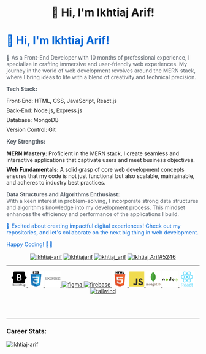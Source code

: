 <h1 align="center">👋 Hi, I'm Ikhtiaj Arif!</h1>
    <div style="max-width: 800px; margin: 0 auto;">
        <h1 style="color: #0366d6;">👋 Hi, I'm Ikhtiaj Arif!</h1>
        <p style="color: #586069;">🚀 As a Front-End Developer with 10 months of professional experience, I specialize in crafting immersive and user-friendly web experiences. My journey in the world of web development revolves around the MERN stack, where I bring ideas to life with a blend of creativity and technical precision.</p>
        <p style="color: #586069;"><strong>Tech Stack:</strong></p>
        <ul style="list-style-type: none; padding: 0;">
            <li style="margin-bottom: 8px;">Front-End: HTML, CSS, JavaScript, React.js</li>
            <li style="margin-bottom: 8px;">Back-End: Node.js, Express.js</li>
            <li style="margin-bottom: 8px;">Database: MongoDB</li>
            <li style="margin-bottom: 8px;">Version Control: Git</li>
        </ul>
        <p style="color: #586069;"><strong>Key Strengths:</strong></p>
        <ul style="list-style-type: none; padding: 0;">
            <li style="margin-bottom: 8px;"><strong>MERN Mastery:</strong> Proficient in the MERN stack, I create seamless and interactive applications that captivate users and meet business objectives.</li>
            <li style="margin-bottom: 8px;"><strong>Web Fundamentals:</strong> A solid grasp of core web development concepts ensures that my code is not just functional but also scalable, maintainable, and adheres to industry best practices.</li>
        </ul>
        <p style="color: #586069;"><strong>Data Structures and Algorithms Enthusiast:</strong><br>
            With a keen interest in problem-solving, I incorporate strong data structures and algorithms knowledge into my development process. This mindset enhances the efficiency and performance of the applications I build.</p>
    </div>
    <div style="max-width: 800px; margin: 0 auto;">
        <p style="color: #0366d6;">🚀 Excited about creating impactful digital experiences! Check out my repositories, and let's collaborate on the next big thing in web development.</p>
        <p style="color: #0366d6;">Happy Coding! 🚀✨</p>
    </div>


<p align="center">
<a href="https://linkedin.com/in/ikhtiaj-arif" target="blank"><img align="center" src="https://raw.githubusercontent.com/rahuldkjain/github-profile-readme-generator/master/src/images/icons/Social/linked-in-alt.svg" alt="ikhtiaj-arif" height="30" width="40" /></a>
<a href="https://fb.com/ikhtiajarif" target="blank"><img align="center" src="https://raw.githubusercontent.com/rahuldkjain/github-profile-readme-generator/master/src/images/icons/Social/facebook.svg" alt="ikhtiajarif" height="30" width="40" /></a>
<a href="https://instagram.com/ikhtiaj_arif" target="blank"><img align="center" src="https://raw.githubusercontent.com/rahuldkjain/github-profile-readme-generator/master/src/images/icons/Social/instagram.svg" alt="ikhtiaj_arif" height="30" width="40" /></a>
<a href="https://discord.gg/Ikhtiaj Arif#5246" target="blank"><img align="center" src="https://raw.githubusercontent.com/rahuldkjain/github-profile-readme-generator/master/src/images/icons/Social/discord.svg" alt="Ikhtiaj Arif#5246" height="30" width="40" /></a>
</p>
<hr/>
<p align="center"> <a href="https://getbootstrap.com" target="_blank" rel="noreferrer"> <img src="https://raw.githubusercontent.com/devicons/devicon/master/icons/bootstrap/bootstrap-plain-wordmark.svg" alt="bootstrap" width="40" height="40"/> </a> <a href="https://www.w3schools.com/css/" target="_blank" rel="noreferrer"> <img src="https://raw.githubusercontent.com/devicons/devicon/master/icons/css3/css3-original-wordmark.svg" alt="css3" width="40" height="40"/> </a> <a href="https://expressjs.com" target="_blank" rel="noreferrer"> <img src="https://raw.githubusercontent.com/devicons/devicon/master/icons/express/express-original-wordmark.svg" alt="express" width="40" height="40"/> </a> <a href="https://www.figma.com/" target="_blank" rel="noreferrer"> <img src="https://www.vectorlogo.zone/logos/figma/figma-icon.svg" alt="figma" width="40" height="40"/> </a> <a href="https://firebase.google.com/" target="_blank" rel="noreferrer"> <img src="https://www.vectorlogo.zone/logos/firebase/firebase-icon.svg" alt="firebase" width="40" height="40"/> </a> <a href="https://www.w3.org/html/" target="_blank" rel="noreferrer"> <img src="https://raw.githubusercontent.com/devicons/devicon/master/icons/html5/html5-original-wordmark.svg" alt="html5" width="40" height="40"/> </a> <a href="https://developer.mozilla.org/en-US/docs/Web/JavaScript" target="_blank" rel="noreferrer"> <img src="https://raw.githubusercontent.com/devicons/devicon/master/icons/javascript/javascript-original.svg" alt="javascript" width="40" height="40"/> </a> <a href="https://www.mongodb.com/" target="_blank" rel="noreferrer"> <img src="https://raw.githubusercontent.com/devicons/devicon/master/icons/mongodb/mongodb-original-wordmark.svg" alt="mongodb" width="40" height="40"/> </a> <a href="https://nodejs.org" target="_blank" rel="noreferrer"> <img src="https://raw.githubusercontent.com/devicons/devicon/master/icons/nodejs/nodejs-original-wordmark.svg" alt="nodejs" width="40" height="40"/> </a> <a href="https://reactjs.org/" target="_blank" rel="noreferrer"> <img src="https://raw.githubusercontent.com/devicons/devicon/master/icons/react/react-original-wordmark.svg" alt="react" width="40" height="40"/> </a> <a href="https://tailwindcss.com/" target="_blank" rel="noreferrer"> <img src="https://www.vectorlogo.zone/logos/tailwindcss/tailwindcss-icon.svg" alt="tailwind" width="40" height="40"/> </a> </p>

<br/><br/>
<hr/>

<h3 align="left">Career Stats:</h3>

<p align="left"><img align="left" src="https://github-readme-streak-stats.herokuapp.com/?user=ikhtiaj-arif&" alt="ikhtiaj-arif" /></p>
<br/><br/><br/><br/>



